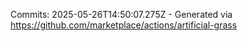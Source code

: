 Commits: 2025-05-26T14:50:07.275Z - Generated via https://github.com/marketplace/actions/artificial-grass
<br>
